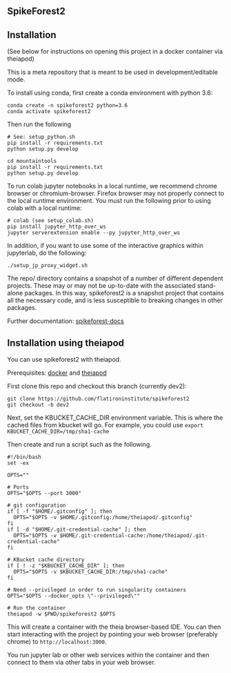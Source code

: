 ## SpikeForest2

## Installation

(See below for instructions on opening this project in a docker container via theiapod)

This is a meta repository that is meant to be used in development/editable mode.

To install using conda, first create a conda environment with python 3.6:

```
conda create -n spikeforest2 python=3.6
conda activate spikeforest2
```

Then run the following

```
# See: setup_python.sh
pip install -r requirements.txt
python setup.py develop

cd mountaintools
pip install -r requirements.txt
python setup.py develop
```

To run colab jupyter notebooks in a local runtime, we recommend chrome browser or chromium-browser. Firefox browser may not properly connect to the local runtime environment. You must run the following prior to using colab with a local runtime:

```
# colab (see setup_colab.sh)
pip install jupyter_http_over_ws
jupyter serverextension enable --py jupyter_http_over_ws
```

In addition, if you want to use some of the interactive graphics within jupyterlab, do the following:

```
./setup_jp_proxy_widget.sh
```

The repo/ directory contains a snapshot of a number of different dependent projects. These may or may not be up-to-date with the associated stand-alone packages. In this way, spikeforest2 is a snapshot project that contains all the necessary code, and is less susceptible to breaking changes in other packages.

Further documentation: [spikeforest-docs](https://github.com/flatironinstitute/spikeforest-docs/blob/master/docs/index.md)

## Installation using theiapod

You can use spikeforest2 with theiapod.

Prerequisites: [docker](https://docs.docker.com/) and [theiapod](https://github.com/magland/theiapod)

First clone this repo and checkout this branch (currently dev2):

```
git clone https://github.com/flatironinstitute/spikeforest2
git checkout -b dev2
```

Next, set the KBUCKET_CACHE_DIR environment variable. This is where the cached files from kbucket will go. For example, you could use `export KBUCKET_CACHE_DIR=/tmp/sha1-cache`

Then create and run a script such as the following.

```
#!/bin/bash
set -ex

OPTS=""

# Ports
OPTS="$OPTS --port 3000"

# git configuration
if [ -f "$HOME/.gitconfig" ]; then
  OPTS="$OPTS -v $HOME/.gitconfig:/home/theiapod/.gitconfig"
fi
if [ -d "$HOME/.git-credential-cache" ]; then
  OPTS="$OPTS -v $HOME/.git-credential-cache:/home/theiapod/.git-credential-cache"
fi

# KBucket cache directory
if [ ! -z "$KBUCKET_CACHE_DIR" ]; then
  OPTS="$OPTS -v $KBUCKET_CACHE_DIR:/tmp/sha1-cache"
fi

# Need --privileged in order to run singularity containers
OPTS="$OPTS --docker_opts \"--privileged\""

# Run the container
theiapod -w $PWD/spikeforest2 $OPTS
```

This will create a container with the theia browser-based IDE. You can then start interacting with the project by pointing your web browser (preferably chrome) to `http://localhost:3000`.

You run jupyter lab or other web services within the container and then connect to them via other tabs in your web browser.
